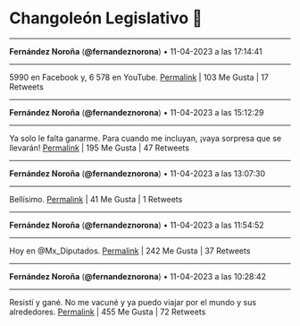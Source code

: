 # Changoleón Legislativo 🙈
*****
**Fernández Noroña** (**@fernandeznorona**) • 11-04-2023 a las 17:14:41
*****
5990 en Facebook y, 6 578 en YouTube.
[Permalink](https://twitter.com/fernandeznorona/status/1645958582872190978) | 103 Me Gusta | 17 Retweets
*****
**Fernández Noroña** (**@fernandeznorona**) • 11-04-2023 a las 15:12:29
*****
Ya solo le falta ganarme. Para cuando me incluyan, ¡vaya sorpresa que se llevarán!
[Permalink](https://twitter.com/fernandeznorona/status/1645927833389203459) | 195 Me Gusta | 47 Retweets
*****
**Fernández Noroña** (**@fernandeznorona**) • 11-04-2023 a las 13:07:30
*****
Bellísimo.
[Permalink](https://twitter.com/fernandeznorona/status/1645896379670347777) | 41 Me Gusta | 1 Retweets
*****
**Fernández Noroña** (**@fernandeznorona**) • 11-04-2023 a las 11:54:52
*****
Hoy en ⁦@Mx_Diputados⁩.
[Permalink](https://twitter.com/fernandeznorona/status/1645878097378410496) | 242 Me Gusta | 37 Retweets
*****
**Fernández Noroña** (**@fernandeznorona**) • 11-04-2023 a las 10:28:42
*****
Resistí y gané. No me vacuné y ya puedo viajar por el mundo y sus alrededores.
[Permalink](https://twitter.com/fernandeznorona/status/1645856413183365124) | 455 Me Gusta | 72 Retweets